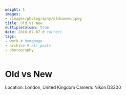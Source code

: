 ```yaml
---
weight: 1
images:
- /images/photography/oldvsnew.jpeg
title: Old vs New
multipleColumn: true
date: 2016-07-07 # correct
tags:
- work # homepage
- archive # all posts
- photography
---
```


# Old vs New

Location: London, United Kingdom
Camera: Nikon D3300